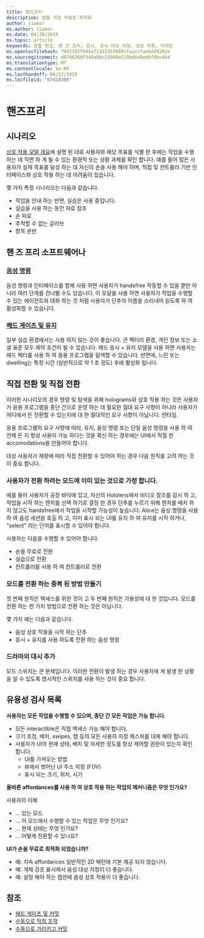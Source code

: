 ```yaml
---
title: 핸즈프리
description: 앱을 직접 무료로 최적화
author: liamar
ms.author: liamar
ms.date: 04/20/2019
ms.topic: article
keywords: 혼합 현실, 핸 즈 프리, 응시, 응시 대상 지정, 상호 작용, 디자인
ms.openlocfilehash: 7942192f644a7133335f089cfaaccfaebdd9292e
ms.sourcegitcommit: d8700260f349a09c53948e519bd6d8ed6f9bc4b4
ms.translationtype: MT
ms.contentlocale: ko-KR
ms.lasthandoff: 06/27/2019
ms.locfileid: "67414390"
---
```

# <a name="hands-free"></a>핸즈프리



## <a name="scenarios"></a>시나리오

[상호 작용 모델 개요](interaction-fundamentals.md)에 설명 된 대로 사용자와 해당 목표를 식별 한 후에는 작업을 수행 하는 데 직면 하 게 될 수 있는 환경적 또는 상황 과제를 확인 합니다. 예를 들어 많은 사용자가 실제 목표를 달성 하는 데 자신의 손을 사용 해야 하며, 직접 및 컨트롤러 기반 인터페이스와 상호 작용 하는 데 어려움이 있습니다. 

몇 가지 특정 시나리오는 다음과 같습니다. 
* 작업을 안내 하는 반면, 실습은 사용 중입니다.
* 실습을 사용 하는 동안 자료 참조
* 손 피로
* 추적할 수 없는 글러브
* 항목 운반


## <a name="hands-free-modalities"></a>핸 즈 프리 소프트웨어나

### <a name="voice-commandingvoice-designmd"></a>[음성 명령](voice-design.md)

음성 명령과 인터페이스를 함께 사용 하면 사용자가 handsfree 작동할 수 있을 뿐만 아니라 여러 단계를 건너뛸 수도 있습니다. 이 모달을 사용 하면 사용자가 작업을 수행할 수 있는 에이전트와 대화 하는 것 처럼 사용자가 단추의 이름을 소리내어 읽도록 하 여 활성화할 수 있습니다.



### <a name="head-gaze-and-dwellgaze-and-dwellmd"></a>[헤드 게이즈 및 유지](gaze-and-dwell.md)

일부 실습 환경에서는 사용 하지 않는 것이 좋습니다. 큰 팩터리 환경, 개인 정보 또는 소셜 표준 모두 제약 조건이 될 수 있습니다. 헤드 응시 + 유지 모델을 사용 하면 사용자는 헤드 벡터를 사용 하 여 응용 프로그램을 탐색할 수 있습니다. 반면에, 느린 또는 dwelling는 특정 시간 (일반적으로 약 1 초 정도) 후에 활성화 됩니다. 


## <a name="transitioning-in-and-out-of-hands-free"></a>직접 전환 및 직접 전환

이러한 시나리오의 경우 명령 및 탐색을 위해 holograms와 상호 작용 하는 것은 사용자가 응용 프로그램을 종단 간으로 운영 하는 데 필요한 절대 요구 사항이 아니라 사용자가 어디에서 든 전환할 수 있는지에 대 한 절대적인 요구 사항이 아닙니다. 런타임. 

응용 프로그램의 요구 사항에 따라, 유지, 음성 명령 또는 단일 음성 명령을 사용 하 여 언제 든 지 항상 사용이 가능 하다는 것을 확신 하는 경우에는 UI에서 적절 한 accomodations을 만들어야 합니다. 

대상 사용자가 재량에 따라 직접 전환할 수 있어야 하는 경우 다음 원칙을 고려 하는 것이 중요 합니다.

### <a name="assume-the-user-is-already-in-the-mode-that-they-want-to-switch-to"></a>사용자가 전환 하려는 모드에 이미 있는 것으로 가정 합니다.
예를 들어 사용자가 공장 바닥에 있고, 자신의 Hololens에서 비디오 참조를 감시 하 고, 작업을 시작 하는 렌치를 선택 하기로 결정 한 경우 단추를 누르기 위해 렌치를 배치 하지 않고도 handsfree에서 작업을 시작할 가능성이 높습니다. Alice는 음성 명령을 사용 하 여 음성 세션을 호출 하 고, 이미 표시 되는 UI를 유지 하 여 유지를 시작 하거나, "select" 라는 단어를 표시할 수 있어야 합니다.

사용자는 다음을 수행할 수 있어야 합니다. 
* 손을 무료로 전환
* 실습으로 전환
* 컨트롤러를 사용 하 여 컨트롤러로 전환 

### <a name="create-redundant-ways-to-switch-modes"></a>모드를 전환 하는 중복 된 방법 만들기
첫 번째 원칙은 액세스를 위한 것이 고 두 번째 원칙은 가용성에 대 한 것입니다. 모드를 전환 하는 한 가지 방법으로 전환 하는 것은 아닙니다. 

몇 가지 예는 다음과 같습니다. 
* 음성 상호 작용을 시작 하는 단추
* 응시 + 유지를 사용 하도록 전환 하는 음성 명령

### <a name="add-a-dash-of-drama"></a>드라마의 대시 추가
모드 스위치는 큰 문제입니다. 이러한 전환이 발생 하는 경우 사용자에 게 발생 한 상황을 알 수 있도록 명시적인 스위치를 사용 하는 것이 중요 합니다. 


## <a name="usability-checklist"></a>유용성 검사 목록

**사용자는 모든 작업을 수행할 수 있으며, 종단 간 모든 작업은 가능 합니다.**
* 모든 interactible은 직접 액세스 가능 해야 합니다.
* 크기 조정, 배치, swipes, 탭 등의 모든 사용자 지정 제스처를 대체 해야 합니다.
* 사용자가 UI의 현재 상태, 배치 및 자세한 정도를 항상 제어할 권한이 있는지 확인 합니다.
    * UI를 가져오는 방법
    * 뷰에서 벗어난 UI 주소 지정 (FOV)
    * 표시 되는 크기, 위치, 시기

**올바른 affordances를 사용 하 여 상호 작용 하는 작업의 메커니즘은 무엇 인가요?**

사용자의 이해
* ... 있는 모드
* ... 이 모드에서 수행할 수 있는 작업은 무엇 인가요?
* ... 현재 상태는 무엇 인가요?
* ... 어떻게 전환할 수 있나요?
    
**UI가 손을 무료로 최적화 되었습니까?**   

* 예: 지속 affordances 일반적인 2D 패턴에 기본 제공 되지 않습니다.
* 예: 개체 강조 표시에서 음성 대상 지정이 더 좋습니다.
* 예: 설정 해야 하는 캡션에 음성 상호 작용이 더 좋습니다.


## <a name="see-also"></a>참조
* [헤드 게이즈 및 커밋](gaze-and-commit.md)
* [수동으로 직접 조작](direct-manipulation.md)
* [수동으로 가리키고 커밋](point-and-commit.md)
